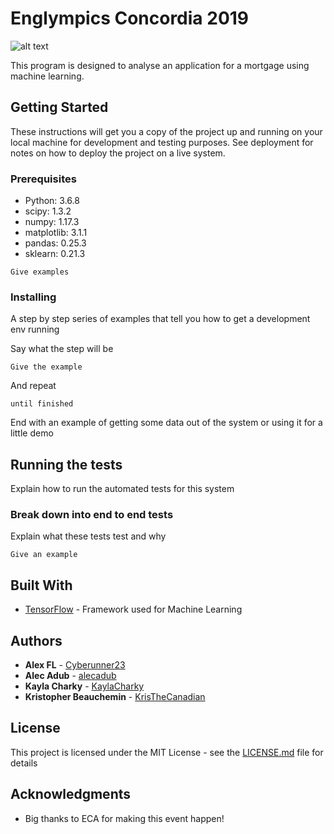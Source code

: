 # Englympics Concordia 2019

![alt text](https://ibb.co/4djc9VM)

This program is designed to analyse an application for a mortgage using machine learning.

## Getting Started

These instructions will get you a copy of the project up and running on your local machine for development and testing purposes. See deployment for notes on how to deploy the project on a live system.

### Prerequisites

- Python: 3.6.8
- scipy: 1.3.2
- numpy: 1.17.3
- matplotlib: 3.1.1
- pandas: 0.25.3
- sklearn: 0.21.3

```
Give examples
```

### Installing

A step by step series of examples that tell you how to get a development env running

Say what the step will be

```
Give the example
```

And repeat

```
until finished
```

End with an example of getting some data out of the system or using it for a little demo

## Running the tests

Explain how to run the automated tests for this system

### Break down into end to end tests

Explain what these tests test and why

```
Give an example
```

## Built With

* [TensorFlow](https://www.tensorflow.org/api_docs/python) - Framework used for Machine Learning

## Authors

* **Alex FL**  - [Cyberunner23](https://github.com/Cyberunner23)
* **Alec Adub**  - [alecadub](https://github.com/alecadub)
* **Kayla Charky**  - [KaylaCharky](https://github.com/KaylaCharky)
* **Kristopher Beauchemin**  - [KrisTheCanadian](https://github.com/KrisTheCanadian)


## License

This project is licensed under the MIT License - see the [LICENSE.md](LICENSE.md) file for details

## Acknowledgments

* Big thanks to ECA for making this event happen!
